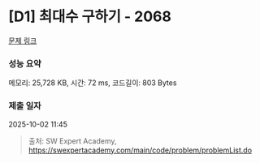 # [D1] 최대수 구하기 - 2068 

[문제 링크](https://swexpertacademy.com/main/code/problem/problemDetail.do?contestProbId=AV5QQhbqA4QDFAUq) 

### 성능 요약

메모리: 25,728 KB, 시간: 72 ms, 코드길이: 803 Bytes

### 제출 일자

2025-10-02 11:45



> 출처: SW Expert Academy, https://swexpertacademy.com/main/code/problem/problemList.do